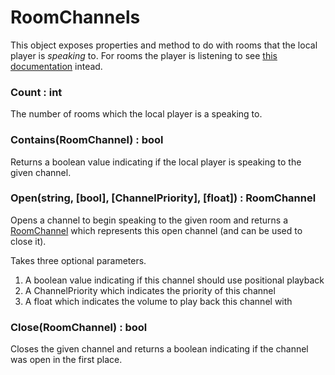 # RoomChannels

This object exposes properties and method to do with rooms that the local player is *speaking* to. For rooms the player is listening to see [this documentation](/Reference/Other/Rooms.md) intead.

### Count : int

The number of rooms which the local player is a speaking to.

### Contains(RoomChannel) : bool

Returns a boolean value indicating if the local player is speaking to the given channel.

### Open(string, [bool], [ChannelPriority], [float]) : RoomChannel

Opens a channel to begin speaking to the given room and returns a [RoomChannel](/Reference/Other/RoomChannel.md) which represents this open channel (and can be used to close it).

Takes three optional parameters.
1. A boolean value indicating if this channel should use positional playback
2. A ChannelPriority which indicates the priority of this channel
3. A float which indicates the volume to play back this channel with

### Close(RoomChannel) : bool

Closes the given channel and returns a boolean indicating if the channel was open in the first place.